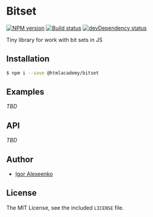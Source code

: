 # Bitset

[![NPM version][npm-image]][npm-url]
[![Build status][travis-image]][travis-url]
[![devDependency status][devdependency-image]][devdependency-url]

Tiny library for work with bit sets in JS

## Installation

```bash
$ npm i --save @htmlacademy/bitset
```

## Examples

_TBD_

## API

_TBD_

## Author

  - [Igor Alexeenko](https://github.com/o0)

## License

The MIT License, see the included `LICENSE` file.

[npm-image]: https://img.shields.io/npm/v/@htmlacademy/bitset.js.svg?style=flat
[npm-url]: https://www.npmjs.com/package/@htmlacademy/bitset.js
[travis-image]: https://travis-ci.org/htmlacademy/bitset.js.svg?branch=master
[travis-url]: https://travis-ci.org/htmlacademy/bitset.js
[devdependency-image]: https://david-dm.org/htmlacademy/bitset.js/dev-status.svg?style=flat-square
[devdependency-url]: https://david-dm.org/htmlacademy/bitset.js?type=dev

